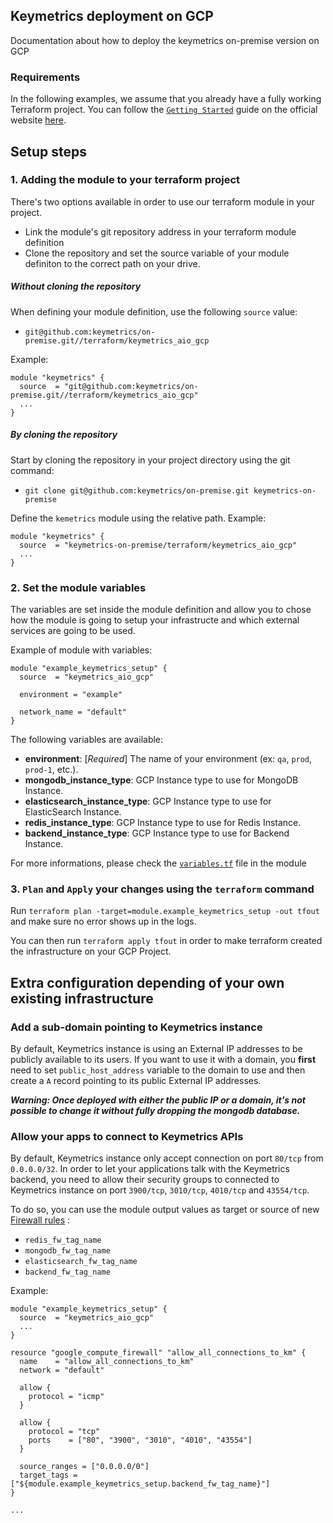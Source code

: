 ## Keymetrics deployment on GCP

Documentation about how to deploy the keymetrics on-premise version on GCP

### Requirements

In the following examples, we assume that you already have a fully working Terraform project. You can follow the [`Getting Started`](https://www.terraform.io/intro/getting-started/install.html) guide on the official website [here](https://www.terraform.io/intro/getting-started/install.html).

## Setup steps

### 1. Adding the module to your terraform project

There's two options available in order to use our terraform module in your project. 
- Link the module's git repository address in your terraform module definition
- Clone the repository and set the source variable of your module definiton to the correct path on your drive.

##### Without cloning the repository

When defining your module definition, use the following `source` value:
- `git@github.com:keymetrics/on-premise.git//terraform/keymetrics_aio_gcp`

Example: 

```
module "keymetrics" {
  source  = "git@github.com:keymetrics/on-premise.git//terraform/keymetrics_aio_gcp"
  ...
}
```

##### By cloning the repository

Start by cloning the repository in your project directory using the git command:
- `git clone git@github.com:keymetrics/on-premise.git keymetrics-on-premise`

Define the `kemetrics` module using the relative path.
Example:

```
module "keymetrics" {
  source  = "keymetrics-on-premise/terraform/keymetrics_aio_gcp"
  ...
}
```

### 2. Set the module variables

The variables are set inside the module definition and allow you to chose how the module is going to setup your infrastructe and which external services are going to be used.

Example of module with variables:

```
module "example_keymetrics_setup" {
  source  = "keymetrics_aio_gcp"

  environment = "example"
  
  network_name = "default"
}
```

The following variables are available:
- **environment**: [*Required*] The name of your environment (ex: `qa`, `prod`, `prod-1`, etc.).
- **mongodb_instance_type**: GCP Instance type to use for MongoDB Instance.
- **elasticsearch_instance_type**: GCP Instance type to use for ElasticSearch Instance.
- **redis_instance_type**: GCP Instance type to use for Redis Instance.
- **backend_instance_type**: GCP Instance type to use for Backend Instance.


For more informations, please check the [`variables.tf`](https://github.com/keymetrics/on-premise/blob/master/terraform/keymetrics_aio_gcp/variables.tf) file in the module

### 3. `Plan` and `Apply` your changes using the `terraform` command

Run `terraform plan -target=module.example_keymetrics_setup -out tfout` and make sure no error shows up in the logs.

You can then run `terraform apply tfout` in order to make terraform created the infrastructure on your GCP Project.

## Extra configuration depending of your own existing infrastructure

### Add a sub-domain pointing to Keymetrics instance

By default, Keymetrics instance is using an External IP addresses to be publicly available to its users. If you want to use it with a domain, you __first__ need to set `public_host_address` variable to the domain to use and then create a `A` record pointing to its public External IP addresses.

*__Warning: Once deployed with either the public IP or a domain, it's not possible to change it without fully dropping the mongodb database.__*

### Allow your apps to connect to Keymetrics APIs

By default, Keymetrics instance only accept connection on port `80/tcp` from `0.0.0.0/32`. In order to let your applications talk with the Keymetrics backend, you need to allow their security groups to connected to Keymetrics instance on port `3900/tcp`, `3010/tcp`, `4010/tcp` and `43554/tcp`.

To do so, you can use the module output values as target or source of new [Firewall rules](https://www.terraform.io/docs/providers/google/r/compute_firewall.html) :
- `redis_fw_tag_name`
- `mongodb_fw_tag_name`
- `elasticsearch_fw_tag_name`
- `backend_fw_tag_name`

Example: 
```
module "example_keymetrics_setup" {
  source  = "keymetrics_aio_gcp"
  ...
}

resource "google_compute_firewall" "allow_all_connections_to_km" {
  name    = "allow_all_connections_to_km"
  network = "default"

  allow {
    protocol = "icmp"
  }

  allow {
    protocol = "tcp"
    ports    = ["80", "3900", "3010", "4010", "43554"]
  }

  source_ranges = ["0.0.0.0/0"]
  target_tags = ["${module.example_keymetrics_setup.backend_fw_tag_name}"]
}

...
```
